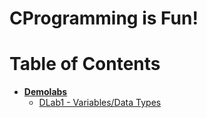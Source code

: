 # **CProgramming is Fun!**
# **Table of Contents**
* [**Demolabs**](./DemoLabs/)
  * [DLab1 - Variables/Data Types](./DemoLabs/DLab1.c)

